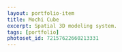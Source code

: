 ```yaml
---
layout: portfolio-item
title: Mochi Cube
excerpt: Spatial 3D modeling system.
tags: [portfolio]
photoset_id: 72157622660213331
---
```

